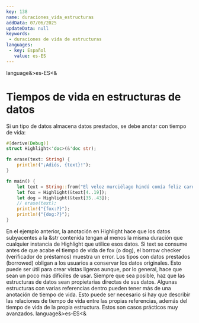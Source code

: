 ```yaml
---
key: 138
name: duraciones_vida_estructuras
addData: 07/06/2025
updateData: null
keywords: 
 - duraciones de vida de estructuras
languages:
 - key: Español
   value: es-ES
---
```

language&>es-ES<&
# Tiempos de vida en estructuras de datos
Si un tipo de datos almacena datos prestados, se debe anotar con tiempo de vida:

```rust
#[derive(Debug)]
struct Highlight<'doc>(&'doc str);

fn erase(text: String) {
    println!("¡Adiós, {text}!");
}

fn main() {
    let text = String::from("El veloz murciélago hindú comía feliz cardillo y kiwi. La cigüeña tocaba el saxofón detrás del palenque de paja.");
    let fox = Highlight(&text[4..19]);
    let dog = Highlight(&text[35..43]);
    // erase(text);
    println!("{fox:?}");
    println!("{dog:?}");
}
```

En el ejemplo anterior, la anotación en Highlight hace que los datos subyacentes a la &str contenida tengan al menos la misma duración que cualquier instancia de Highlight que utilice esos datos.
Si text se consume antes de que acabe el tiempo de vida de fox (o dog), el borrow checker (verificador de préstamos) muestra un error.
Los tipos con datos prestados (borrowed) obligan a los usuarios a conservar los datos originales. Esto puede ser útil para crear vistas ligeras aunque, por lo general, hace que sean un poco más difíciles de usar.
Siempre que sea posible, haz que las estructuras de datos sean propietarias directas de sus datos.
Algunas estructuras con varias referencias dentro pueden tener más de una anotación de tiempo de vida. Esto puede ser necesario si hay que describir
las relaciones de tiempo de vida entre las propias referencias, además del tiempo de vida de la propia estructura. Estos son casos prácticos muy
avanzados.
language&>es-ES<&